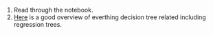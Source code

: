 1. Read through the notebook.
2. [Here](https://www.datasciencecentral.com/profiles/blogs/the-complete-guide-to-decision-trees) is a good overview of everthing decision tree related including regression trees.
